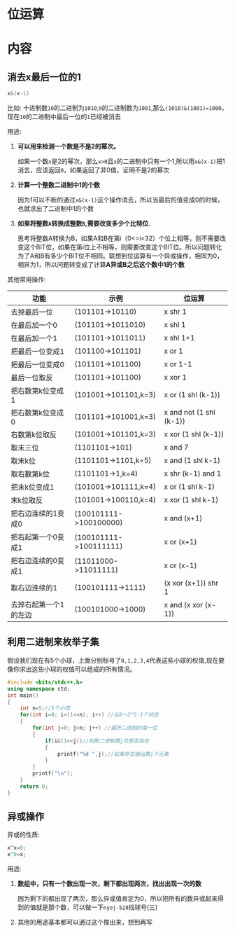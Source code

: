 # 位运算

# 内容

## 消去x最后一位的1

```cpp
x&(x-1)
```

比如: 十进制数`10`的二进制为`1010`,`9`的二进制数为`1001`,那么`(1010)&(1001)=1000`，现在`10`的二进制中最后一位的`1`已经被消去

用途:

1. **可以用来检测一个数是不是2的幂次。**

   如果一个数`x`是2的幂次，那么`x>0`且`x`的二进制中只有一个1,所以用`x&(x-1)`把1消去，应该返回`0`，如果返回了非0值，证明不是2的幂次

2. **计算一个整数二进制中1的个数**

   因为1可以不断的通过`x&(x-1)`这个操作消去，所以当最后的值变成0的时候，也就求出了二进制中1的个数

3. **如果将整数`A`转换成整数`B`,需要改变多少个比特位.**

   思考将整数A转换为B，如果A和B在第i（0<=i<32）个位上相等，则不需要改变这个BIT位，如果在第i位上不相等，则需要改变这个BIT位。所以问题转化为了A和B有多少个BIT位不相同。联想到位运算有一个异或操作，相同为0，相异为1，所以问题转变成了计算**A异或B之后这个数中1的个数**


其他常用操作:

| 功能                  | 示例                   | 位运算                  |
| --------------------- | ---------------------- | ----------------------- |
| 去掉最后一位          | (101101->10110)        | x shr 1                 |
| 在最后加一个0         | (101101->1011010)      | x shl 1                 |
| 在最后加一个1         | (101101->1011011)      | x shl 1+1               |
| 把最后一位变成1       | (101100->101101)       | x or 1                  |
| 把最后一位变成0       | (101101->101100)       | x or 1-1                |
| 最后一位取反          | (101101->101100)       | x xor 1                 |
| 把右数第k位变成1      | (101001->101101,k=3)   | x or (1 shl (k-1))      |
| 把右数第k位变成0      | (101101->101001,k=3)   | x and not (1 shl (k-1)) |
| 右数第k位取反         | (101001->101101,k=3)   | x xor (1 shl (k-1))     |
| 取末三位              | (1101101->101)         | x and 7                 |
| 取末k位               | (1101101->1101,k=5)    | x and (1 shl k-1)       |
| 取右数第k位           | (1101101->1,k=4)       | x shr (k-1) and 1       |
| 把末k位变成1          | (101001->101111,k=4)   | x or (1 shl k-1)        |
| 末k位取反             | (101001->100110,k=4)   | x xor (1 shl k-1)       |
| 把右边连续的1变成0    | (100101111->100100000) | x and (x+1)             |
| 把右起第一个0变成1    | (100101111->100111111) | x or (x+1)              |
| 把右边连续的0变成1    | (11011000->11011111)   | x or (x-1)              |
| 取右边连续的1         | (100101111->1111)      | (x xor (x+1)) shr 1     |
| 去掉右起第一个1的左边 | (100101000->1000)      | x and (x xor (x-1))     |

## 利用二进制来枚举子集

假设我们现在有5个小球，上面分别标号了`0,1,2,3,4`代表这些小球的权值,现在要像你求出这些小球的权值可以组成的所有情况。

```cpp
#include <bits/stdc++.h>
using namespace std;
int main()
{
    int n=5;//5个小球
    for(int i=0; i<(1<<n); i++) //从0～2^5-1个状态
    {
        for(int j=0; j<n; j++) //遍历二进制的每一位
        {
            if(i&(1<<j))//判断二进制第j位是否存在
            {
                printf("%d ",j);//如果存在输出第j个元素
            }
        }
        printf("\n");
    }
    return 0;
}
```

## 异或操作

异或的性质:

```cpp
x^x=0;
x^0=x;
```

用途:

1. **数组中，只有一个数出现一次，剩下都出现两次，找出出现一次的数**

   因为剩下的都出现了两次，那么异或值肯定为0，所以把所有的数异或起来得到的值就是那个数，可以做一下`nyoj-528`找球号(三)

2. 其他的用途基本都可以通过这个推出来，想到再写

